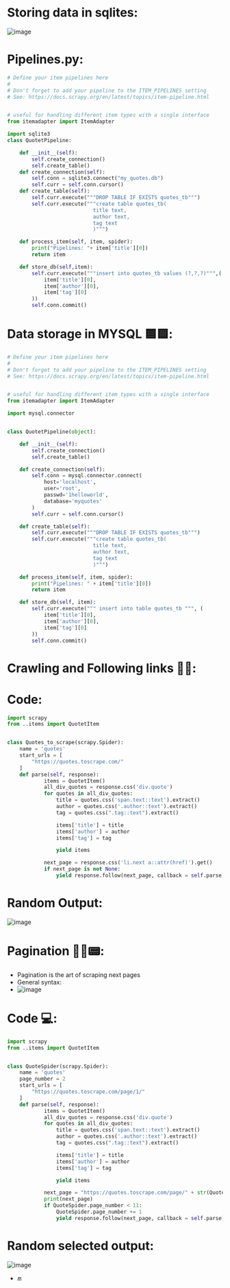 # Storing data in sqlites:
![image](https://user-images.githubusercontent.com/112848881/191803053-bf35a6f6-9f9a-4c07-b0f1-2d048c8de03f.png)

# Pipelines.py:
```python
# Define your item pipelines here
#
# Don't forget to add your pipeline to the ITEM_PIPELINES setting
# See: https://docs.scrapy.org/en/latest/topics/item-pipeline.html


# useful for handling different item types with a single interface
from itemadapter import ItemAdapter

import sqlite3
class QuotetPipeline:

    def __init__(self):
        self.create_connection()
        self.create_table()
    def create_connection(self):
        self.conn = sqlite3.connect("my_quotes.db")
        self.curr = self.conn.cursor()
    def create_table(self):
        self.curr.execute("""DROP TABLE IF EXISTS quotes_tb""")
        self.curr.execute("""create table quotes_tb(
                            title text,
                            author text,
                            tag text
                            )""")

    def process_item(self, item, spider):
        print("Pipelines: "+ item['title'][0])
        return item

    def store_db(self,item):
        self.curr.execute("""insert into quotes_tb values (?,?,?)""",(
            item['title'][0],
            item['author'][0],
            item['tag'][0]
        ))
        self.conn.commit()
```
# Data storage in MYSQL  🟦🟨:
```python
# Define your item pipelines here
#
# Don't forget to add your pipeline to the ITEM_PIPELINES setting
# See: https://docs.scrapy.org/en/latest/topics/item-pipeline.html


# useful for handling different item types with a single interface
from itemadapter import ItemAdapter

import mysql.connector


class QuotetPipeline(object):

    def __init__(self):
        self.create_connection()
        self.create_table()

    def create_connection(self):
        self.conn = mysql.connector.connect(
            host='localhost',
            user='root',
            passwd='1helloworld',
            database='myquotes'
        )
        self.curr = self.conn.cursor()

    def create_table(self):
        self.curr.execute("""DROP TABLE IF EXISTS quotes_tb""")
        self.curr.execute("""create table quotes_tb(
                            title text,
                            author text,
                            tag text
                            )""")

    def process_item(self, item, spider):
        print("Pipelines: " + item['title'][0])
        return item

    def store_db(self, item):
        self.curr.execute(""" insert into table quotes_tb """, (
            item['title'][0],
            item['author'][0],
            item['tag'][0]
        ))
        self.conn.commit()

```
# Crawling and Following links  🦀👶:
# Code:
```python
import scrapy
from ..items import QuotetItem


class Quotes_to_scrape(scrapy.Spider):
    name = 'quotes'
    start_urls = [
        "https://quotes.toscrape.com/"
    ]
    def parse(self, response):
            items = QuotetItem()
            all_div_quotes = response.css('div.quote')
            for quotes in all_div_quotes:
                title = quotes.css('span.text::text').extract()
                author = quotes.css('.author::text').extract()
                tag = quotes.css(".tag::text").extract()

                items['title'] = title
                items['author'] = author
                items['tag'] = tag

                yield items

            next_page = response.css('li.next a::attr(href)').get()
            if next_page is not None:
                yield response.follow(next_page, callback = self.parse)
```
# Random Output:
![image](https://user-images.githubusercontent.com/112848881/191797293-1c2eba8f-8f09-45ec-84ce-8820a69c912e.png)

# Pagination  📃📄📟:
* Pagination is the art of scraping next pages
* General syntax:
* ![image](https://user-images.githubusercontent.com/112848881/191802476-8aad16e7-fb49-458f-812c-602a24520dc2.png)
# Code 💻:
```python
import scrapy
from ..items import QuotetItem


class QuoteSpider(scrapy.Spider):
    name = 'quotes'
    page_number = 2
    start_urls = [
        "https://quotes.toscrape.com/page/1/"
    ]
    def parse(self, response):
            items = QuotetItem()
            all_div_quotes = response.css('div.quote')
            for quotes in all_div_quotes:
                title = quotes.css('span.text::text').extract()
                author = quotes.css('.author::text').extract()
                tag = quotes.css(".tag::text").extract()

                items['title'] = title
                items['author'] = author
                items['tag'] = tag

                yield items

            next_page = "https://quotes.toscrape.com/page/" + str(QuoteSpider.page_number) + '/'
            print(next_page)
            if QuoteSpider.page_number < 11:
                QuoteSpider.page_number += 1
                yield response.follow(next_page, callback = self.parse)
```
# Random selected output:
![image](https://user-images.githubusercontent.com/112848881/191802856-f0abcec9-6d61-4cc7-9a02-f082774548ca.png)
* 🔚



